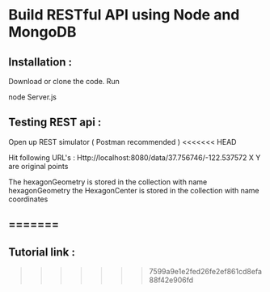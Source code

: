 # Build RESTful API using Node and MongoDB

## Installation : 

Download or clone the code.
 Run 
 
 node Server.js

## Testing REST api : 

Open up REST simulator ( Postman recommended )
<<<<<<< HEAD

Hit following URL's : 
Http://localhost:8080/data/37.756746/-122.537572
X Y are original points

The hexagonGeometry is stored in the collection with name hexagonGeometry
the HexagonCenter is stored in the collection with name coordinates 

=======
- 
## Tutorial link : 
>>>>>>> 7599a9e1e2fed26fe2ef861cd8efa88f42e906fd




